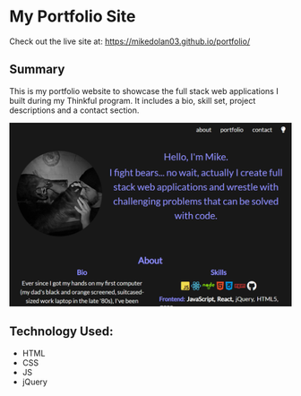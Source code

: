 My Portfolio Site
=================

Check out the live site at: https://mikedolan03.github.io/portfolio/

Summary 
----------
This is my portfolio website to showcase the full stack web applications I built during my Thinkful program. It includes a bio, skill set, project descriptions and a contact section. 

![alt text](https://github.com/mikedolan03/portfolio/blob/master/screenshot.png "Portfolio Screenshot")

Technology Used:
---------------
* HTML
* CSS
* JS
* jQuery
